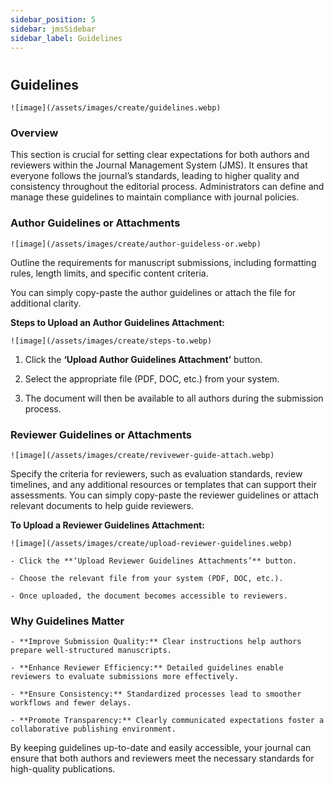 ```yaml
---
sidebar_position: 5
sidebar: jmsSidebar
sidebar_label: Guidelines
---
```


#

## Guidelines

    ![image](/assets/images/create/guidelines.webp)

### Overview

This section is crucial for setting clear expectations for both authors and reviewers within the Journal Management System (JMS). It ensures that everyone follows the journal’s standards, leading to higher quality and consistency throughout the editorial process. Administrators can define and manage these guidelines to maintain compliance with journal policies.

### Author Guidelines or Attachments

    ![image](/assets/images/create/author-guideless-or.webp)

Outline the requirements for manuscript submissions, including formatting rules, length limits, and specific content criteria.

You can simply copy-paste the author guidelines or attach the file for additional clarity.

**Steps to Upload an Author Guidelines Attachment:**

    ![image](/assets/images/create/steps-to.webp)

1. Click the **‘Upload Author Guidelines Attachment’** button.

2. Select the appropriate file (PDF, DOC, etc.) from your system.

3. The document will then be available to all authors during the submission process.

### Reviewer Guidelines or Attachments

    ![image](/assets/images/create/revivewer-guide-attach.webp)

Specify the criteria for reviewers, such as evaluation standards, review timelines, and any additional resources or templates that can support their assessments. You can simply copy-paste the reviewer guidelines or attach relevant documents to help guide reviewers.

**To Upload a Reviewer Guidelines Attachment:**

    ![image](/assets/images/create/upload-reviewer-guidelines.webp)

    - Click the **‘Upload Reviewer Guidelines Attachments’** button.

    - Choose the relevant file from your system (PDF, DOC, etc.).

    - Once uploaded, the document becomes accessible to reviewers.

### Why Guidelines Matter

    - **Improve Submission Quality:** Clear instructions help authors prepare well-structured manuscripts.

    - **Enhance Reviewer Efficiency:** Detailed guidelines enable reviewers to evaluate submissions more effectively.

    - **Ensure Consistency:** Standardized processes lead to smoother workflows and fewer delays.

    - **Promote Transparency:** Clearly communicated expectations foster a collaborative publishing environment.

By keeping guidelines up-to-date and easily accessible, your journal can ensure that both authors and reviewers meet the necessary standards for high-quality publications.
